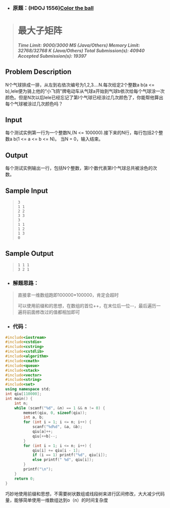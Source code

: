 - ### 原题：(HDOJ 1556)[Color the ball](http://acm.hdu.edu.cn/showproblem.php?pid=1556)

> # 最大子矩阵
>
> ***Time Limit: 9000/3000 MS (Java/Others)  Memory Limit: 32768/32768 K (Java/Others)
> Total Submission(s): 40940  Accepted Submission(s): 19397***

## Problem Description

N个气球排成一排，从左到右依次编号为1,2,3....N.每次给定2个整数a b(a <= b),lele便为骑上他的“小飞鸽"牌电动车从气球a开始到气球b依次给每个气球涂一次颜色。但是N次以后lele已经忘记了第I个气球已经涂过几次颜色了，你能帮他算出每个气球被涂过几次颜色吗？





## Input

每个测试实例第一行为一个整数N,(N <= 100000).接下来的N行，每行包括2个整数a b(1 <= a <= b <= N)。
当N = 0，输入结束。





## Output

每个测试实例输出一行，包括N个整数，第I个数代表第I个气球总共被涂色的次数。



## Sample Input



> ```
> 3
> 1 1
> 2 2
> 3 3
> 3
> 1 1
> 1 2
> 1 3
> 0
> ```



## Sample Output



> ```
> 1 1 1
> 3 2 1
> ```



- ### 解题思路：

> 直接拿一维数组跑即100000*100000，肯定会超时
>
> 可以使用前缀和的思想，在数组的首位++，在末位后一位--，最后遍历一遍将前面修改过的值都相加即可



- ### 代码：

~~~cpp
#include<iostream>
#include<cstdio>
#include<cstring>
#include<cstdlib>
#include<algorithm>
#include<cmath>
#include<queue>
#include<stack>
#include<vector>
#include<string>
#include<set>
using namespace std;
int qiu[110000];
int main() {
	int n;
	while (scanf("%d", &n) == 1 && n != 0) {
		memset(qiu, 0, sizeof(qiu));
		int a, b;
		for (int i = 1; i <= n; i++) {
			scanf("%d%d", &a, &b);
			qiu[a]++;
			qiu[++b]--;
		}
		for (int i = 1; i <= n; i++) {
			qiu[i] += qiu[i - 1];
			if (i == 1) printf("%d", qiu[i]);
			else printf(" %d", qiu[i]);
		}
		printf("\n");
	}
	return 0;
}
~~~

巧妙地使用前缀和思想，不需要树状数组或线段树来进行区间修改，大大减少代码量，能够简单使用一维数组达到o（n）的时间复杂度
